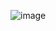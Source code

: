 ![image](https://github.com/heesoo-park/ForCodeKata/assets/80674868/2246c0c8-743d-4e74-9d36-fe3ab6ab81bb)
